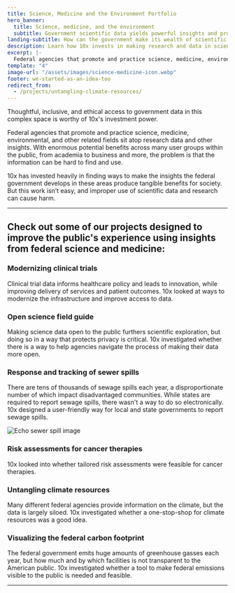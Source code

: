 ```yaml
---
title: Science, Medicine and the Environment Portfolio
hero_banner:
  title: Science, medicine, and the environment
  subtitle: Government scientific data yields powerful insights and produces tangible benefits for society.
landing-subtitle: How can the government make its wealth of scientific and statistical data easier to consume and deploy through exceptional digital experiences?
description: Learn how 10x invests in making research and data in science, medicine, and the environment easier to consume and understand. 
excerpt: |-
  Federal agencies that promote and practice science, medicine, environmental, and other related fields sit atop research data and other insights. With enormous potential benefits across many user groups within the public, from academia to business and more, the problem is that the information can be hard to find and use. 
template: "4"
image-url: "/assets/images/science-medicine-icon.webp"
footer: we-started-as-an-idea-too
redirect_from: 
  - /projects/untangling-climate-resources/
---
```

<p class="usa-intro">  
  Thoughtful, inclusive, and ethical access to government data in this complex space is worthy of 10x's investment power. 
</p>

Federal agencies that promote and practice science, medicine, environmental, and other related fields sit atop research data and other insights. With enormous potential benefits across many user groups within the public, from academia to business and more, the problem is that the information can be hard to find and use. 

10x has invested heavily in finding ways to make the insights the federal government develops in these areas produce tangible benefits for society. But this work isn’t easy, and improper use of scientific data and research can cause harm. 

---

## Check out some of our projects designed to improve the public's experience using insights from federal science and medicine:

### Modernizing clinical trials

Clinical trial data informs healthcare policy and leads to innovation, while improving delivery of services and patient outcomes. 10x looked at ways to modernize the infrastructure and improve access to data. 

### Open science field guide

Making science data open to the public furthers scientific exploration, but doing so in a way that protects privacy is critical. 10x investigated whether there is a way to help agencies navigate the process of making their data more open.

### Response and tracking of sewer spills

There are tens of thousands of sewage spills each year, a disproportionate number of which impact disadvantaged communities. While states are required to report sewage spills, there wasn't a way to do so electronically. 10x designed a user-friendly way for local and state governments to report sewage spills.

<img alt="Echo sewer spill image" src="{{ '/assets/images/sewer-spills/echo-epa-gov-search-results.png' | url }}">

### Risk assessments for cancer therapies

10x looked into whether tailored risk assessments were feasible for cancer therapies.

### Untangling climate resources

Many different federal agencies provide information on the climate, but the data is largely siloed. 10x investigated whether a one-stop-shop for climate resources was a good idea.

### Visualizing the federal carbon footprint

The federal government emits huge amounts of greenhouse gasses each year, but how much and by which facilities is not transparent to the American public. 10x investigated whether a tool to make federal emissions visible to the public is needed and feasible.

---